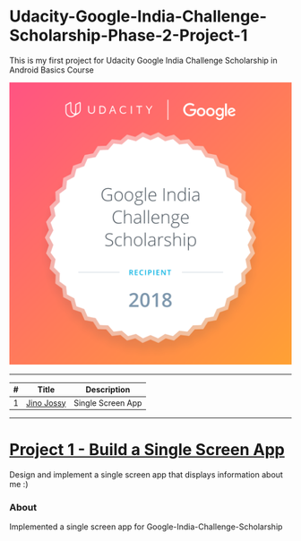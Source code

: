 # Udacity-Google-India-Challenge-Scholarship-Phase-2-Project-1
This is my first project for Udacity Google India Challenge Scholarship in Android Basics Course 

![Badge](https://github.com/jinojossy93/Udacity-Google-India-Challenge-Scholarship-Phase-2-Project-1/blob/master/Badge.png)

---

| # | Title | Description |
| --- | --- | --- |
| 1 | [Jino Jossy](https://github.com/jinojossy93/Udacity-Google-India-Challenge-Scholarship-Phase-2-Project-1/tree/master/NanoDegreeProj1) | Single Screen App |

---

# [Project 1 - Build a Single Screen App](https://github.com/jinojossy93/Udacity-Google-India-Challenge-Scholarship-Phase-2-Project-1/tree/master/NanoDegreeProj1)

Design and implement a single screen app that displays information about me :)

### About

Implemented a single screen app for Google-India-Challenge-Scholarship
